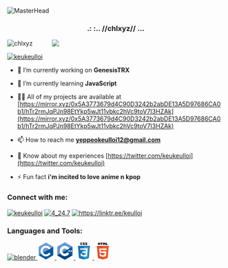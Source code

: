 ![MasterHead](https://thumbs.gfycat.com/IdolizedFaintGonolek-size_restricted.gif)
<h3 align="center">.: :.. //chlxyz// ...</h3>
<img align="right" width="400" src="https://i.gifer.com/2qsB.gif">

<p align="left"> <img src="https://komarev.com/ghpvc/?username=chlxyz&label=Profile%20views&color=0e75b6&style=flat" alt="chlxyz" /> </p>

<p align="left"> <a href="https://twitter.com/keukeulloi" target="blank"><img src="https://img.shields.io/twitter/follow/keukeulloi?logo=twitter&style=for-the-badge" alt="keukeulloi" /></a> </p>

- 🔭 I’m currently working on **GenesisTRX**

- 🌱 I’m currently learning **JavaScript**

- 👨‍💻 All of my projects are available at [https://mirror.xyz/0x5A3773679d4C90D3242b2abDE13A5D97686CA0b1/hTr2rmJqPJn98EtYkp5wJt11vbkc2hVc9toV7I3HZAk](https://mirror.xyz/0x5A3773679d4C90D3242b2abDE13A5D97686CA0b1/hTr2rmJqPJn98EtYkp5wJt11vbkc2hVc9toV7I3HZAk)

- 📫 How to reach me **yeppeokeulloi12@gmail.com**

- 📄 Know about my experiences [https://twitter.com/keukeulloi](https://twitter.com/keukeulloi)

- ⚡ Fun fact **i'm incited to love anime n kpop**

<h3 align="left">Connect with me:</h3>
<p align="left">
<a href="https://twitter.com/keukeulloi" target="blank"><img align="center" src="https://raw.githubusercontent.com/rahuldkjain/github-profile-readme-generator/master/src/images/icons/Social/twitter.svg" alt="keukeulloi" height="30" width="40" /></a>
<a href="https://instagram.com/4_24.7" target="blank"><img align="center" src="https://raw.githubusercontent.com/rahuldkjain/github-profile-readme-generator/master/src/images/icons/Social/instagram.svg" alt="4_24.7" height="30" width="40" /></a>
<a href="/https://linktr.ee/keulloi" target="blank"><img align="center" src="https://raw.githubusercontent.com/rahuldkjain/github-profile-readme-generator/master/src/images/icons/Social/rss.svg" alt="https://linktr.ee/keulloi" height="30" width="40" /></a>
</p>

<h3 align="left">Languages and Tools:</h3>
<p align="left"> <a href="https://www.blender.org/" target="_blank" rel="noreferrer"> <img src="https://download.blender.org/branding/community/blender_community_badge_white.svg" alt="blender" width="40" height="40"/> </a> <a href="https://www.cprogramming.com/" target="_blank" rel="noreferrer"> <img src="https://raw.githubusercontent.com/devicons/devicon/master/icons/c/c-original.svg" alt="c" width="40" height="40"/> </a> <a href="https://www.w3schools.com/cpp/" target="_blank" rel="noreferrer"> <img src="https://raw.githubusercontent.com/devicons/devicon/master/icons/cplusplus/cplusplus-original.svg" alt="cplusplus" width="40" height="40"/> </a> <a href="https://www.w3schools.com/css/" target="_blank" rel="noreferrer"> <img src="https://raw.githubusercontent.com/devicons/devicon/master/icons/css3/css3-original-wordmark.svg" alt="css3" width="40" height="40"/> </a> <a href="https://www.w3.org/html/" target="_blank" rel="noreferrer"> <img src="https://raw.githubusercontent.com/devicons/devicon/master/icons/html5/html5-original-wordmark.svg" alt="html5" width="40" height="40"/> </a> </p>

